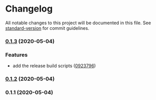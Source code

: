 # Changelog

All notable changes to this project will be documented in this file. See [standard-version](https://github.com/conventional-changelog/standard-version) for commit guidelines.

### [0.1.3](https://github.com/vsls-contrib/gistpad/compare/v0.1.2...v0.1.3) (2020-05-04)


### Features

* add the release build scripts ([0923796](https://github.com/vsls-contrib/gistpad/commit/09237967b489f9409fc932beb70d06407e3e78a2))

### [0.1.2](https://github.com/vsls-contrib/gistpad/compare/v0.1.1...v0.1.2) (2020-05-04)

### 0.1.1 (2020-05-04)
